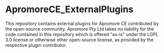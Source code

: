 # ApromoreCE_ExternalPlugins
This repository contains external plugins for Apromore CE contributed by the open-source community.
Apromore Pty Ltd takes no liability for the code contained in this repository which is offered "as-is" under the LGPL 3.0 license or otherwise other open-source license, as provided by the respective plugin contributor.
